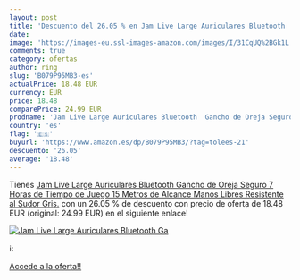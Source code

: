 ```yaml
---
layout: post
title: 'Descuento del 26.05 % en Jam Live Large Auriculares Bluetooth  Ga'
date: 
image: 'https://images-eu.ssl-images-amazon.com/images/I/31CqUQ%2BGk1L._SL200_.jpg'
comments: true
category: ofertas
author: ring
slug: 'B079P95MB3-es'
actualPrice: 18.48 EUR
currency: EUR
price: 18.48
comparePrice: 24.99 EUR
prodname: 'Jam Live Large Auriculares Bluetooth  Gancho de Oreja Seguro  7 Horas de Tiempo de Juego  15 Metros de Alcance  Manos Libres  Resistente al Sudor  Gris.'
country: 'es'
flag: '🇪🇸'
buyurl: 'https://www.amazon.es/dp/B079P95MB3/?tag=tolees-21'
descuento: '26.05'
average: '18.48'
---
```


Tienes [Jam Live Large Auriculares Bluetooth  Gancho de Oreja Seguro  7 Horas de Tiempo de Juego  15 Metros de Alcance  Manos Libres  Resistente al Sudor  Gris.](https://www.amazon.es/dp/B079P95MB3/?tag=tolees-21) con un 26.05 % de descuento con precio de oferta de 18.48 EUR (original: 24.99 EUR) en el siguiente enlace!

[![Jam Live Large Auriculares Bluetooth  Ga](https://images-eu.ssl-images-amazon.com/images/I/31CqUQ%2BGk1L._SL200_.jpg)](https://www.amazon.es/dp/B079P95MB3/?tag=tolees-21)

ℹ️:


[Accede a la oferta!!](https://www.amazon.es/dp/B079P95MB3/?tag=tolees-21)
